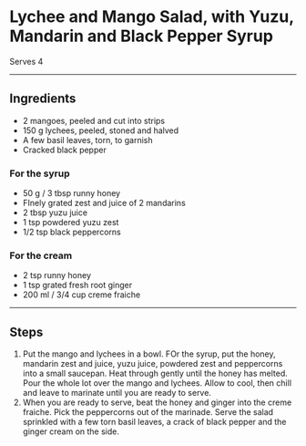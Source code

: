 # Lychee and Mango Salad, with Yuzu, Mandarin and Black Pepper Syrup

Serves 4

---

## Ingredients

* 2 mangoes, peeled and cut into strips
* 150 g lychees, peeled, stoned and halved
* A few basil leaves, torn, to garnish
* Cracked black pepper

### For the syrup
* 50 g / 3 tbsp runny honey
* FInely grated zest and juice of 2 mandarins
* 2 tbsp yuzu juice
* 1 tsp powdered yuzu zest
* 1/2 tsp black peppercorns

### For the cream
* 2 tsp runny honey
* 1 tsp grated fresh root ginger
* 200 ml / 3/4 cup creme fraiche

---

## Steps

1.  Put the mango and lychees in a bowl. FOr the syrup, put the honey, mandarin zest and juice, yuzu juice, powdered zest and peppercorns into a small saucepan. Heat through gently until the honey has melted. Pour the whole lot over the mango and lychees. Allow to cool, then chill and leave to marinate until you are ready to serve.
2.  When you are ready to serve, beat the honey and ginger into the creme fraiche. Pick the peppercorns out of the marinade. Serve the salad sprinkled with a few torn basil leaves, a crack of black pepper and the ginger cream on the side.